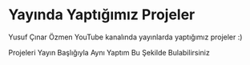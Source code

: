 # Yayında Yaptığımız Projeler
Yusuf Çınar Özmen YouTube kanalında yayınlarda yaptığımız projeler :)

Projeleri Yayın Başlığıyla Aynı Yaptım Bu Şekilde Bulabilirsiniz 
